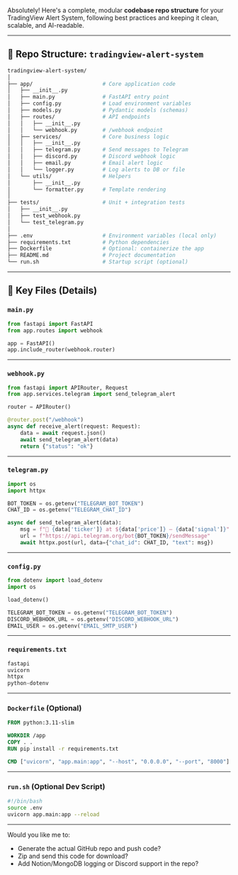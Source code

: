 Absolutely! Here's a complete, modular **codebase repo structure** for your TradingView Alert System, following best practices and keeping it clean, scalable, and AI-readable.

---

## 📁 Repo Structure: `tradingview-alert-system`

```bash
tradingview-alert-system/
│
├── app/                      # Core application code
│   ├── __init__.py
│   ├── main.py               # FastAPI entry point
│   ├── config.py             # Load environment variables
│   ├── models.py             # Pydantic models (schemas)
│   ├── routes/               # API endpoints
│   │   ├── __init__.py
│   │   └── webhook.py        # /webhook endpoint
│   ├── services/             # Core business logic
│   │   ├── __init__.py
│   │   ├── telegram.py       # Send messages to Telegram
│   │   ├── discord.py        # Discord webhook logic
│   │   ├── email.py          # Email alert logic
│   │   └── logger.py         # Log alerts to DB or file
│   └── utils/                # Helpers
│       ├── __init__.py
│       └── formatter.py      # Template rendering
│
├── tests/                    # Unit + integration tests
│   ├── __init__.py
│   ├── test_webhook.py
│   └── test_telegram.py
│
├── .env                      # Environment variables (local only)
├── requirements.txt          # Python dependencies
├── Dockerfile                # Optional: containerize the app
├── README.md                 # Project documentation
└── run.sh                    # Startup script (optional)
```

---

## 📄 Key Files (Details)

### `main.py`
```python
from fastapi import FastAPI
from app.routes import webhook

app = FastAPI()
app.include_router(webhook.router)
```

---

### `webhook.py`
```python
from fastapi import APIRouter, Request
from app.services.telegram import send_telegram_alert

router = APIRouter()

@router.post("/webhook")
async def receive_alert(request: Request):
    data = await request.json()
    await send_telegram_alert(data)
    return {"status": "ok"}
```

---

### `telegram.py`
```python
import os
import httpx

BOT_TOKEN = os.getenv("TELEGRAM_BOT_TOKEN")
CHAT_ID = os.getenv("TELEGRAM_CHAT_ID")

async def send_telegram_alert(data):
    msg = f"🚨 {data['ticker']} at ${data['price']} — {data['signal']}"
    url = f"https://api.telegram.org/bot{BOT_TOKEN}/sendMessage"
    await httpx.post(url, data={"chat_id": CHAT_ID, "text": msg})
```

---

### `config.py`
```python
from dotenv import load_dotenv
import os

load_dotenv()

TELEGRAM_BOT_TOKEN = os.getenv("TELEGRAM_BOT_TOKEN")
DISCORD_WEBHOOK_URL = os.getenv("DISCORD_WEBHOOK_URL")
EMAIL_USER = os.getenv("EMAIL_SMTP_USER")
```

---

### `requirements.txt`
```txt
fastapi
uvicorn
httpx
python-dotenv
```

---

### `Dockerfile` (Optional)
```Dockerfile
FROM python:3.11-slim

WORKDIR /app
COPY . .
RUN pip install -r requirements.txt

CMD ["uvicorn", "app.main:app", "--host", "0.0.0.0", "--port", "8000"]
```

---

### `run.sh` (Optional Dev Script)
```bash
#!/bin/bash
source .env
uvicorn app.main:app --reload
```

---

Would you like me to:
- Generate the actual GitHub repo and push code?  
- Zip and send this code for download?
- Add Notion/MongoDB logging or Discord support in the repo?